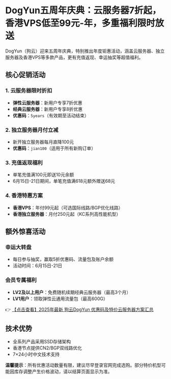# DogYun五周年庆典：云服务器7折起，香港VPS低至99元-年，多重福利限时放送

DogYun（狗云）迎来五周年庆典，特别推出年度钜惠活动，涵盖云服务器、独立服务器及香港VPS等多款产品，更有充值返现、幸运抽奖等超值福利。

## 核心促销活动

### 1. 云服务器限时折扣
- **弹性云服务器**：新用户专享7折优惠  
- **经典云服务器**：新用户专享8折优惠  
- **优惠码**：`5years`（有效期至活动结束）

### 2. 独立服务器月付立减
- 新开独立服务器每月直降100元  
- **优惠码**：`jian100`（适用于所有新购订单）

### 3. 充值返现福利
- 单笔充值满100元即送10元余额  
- 6月15日-21日期间，单笔充值满618元额外赠送68元

### 4. 香港特惠方案
- **香港VPS**：年付99元起（可选国际线路/BGP优化线路）  
- **香港独立服务器**：月付250元起（KC系列高性能机型）

## 额外惊喜活动

### 幸运大转盘
- 每日参与抽奖，赢取5折优惠码、流量包及账户余额  
- 活动时间：6月15日-21日

### 会员专属福利
- **LV2及以上用户**：免费随机续期经典云服务器（最高3个月）  
- **LV1用户**：领取弹性云通用流量包（最高600G）

👉 [【点击查看】2025年最新 狗云DogYun 优惠码及特价云服务器方案汇总](https://bit.ly/DogYun)

## 技术优势
- 全系列产品采用SSD存储架构  
- 香港节点提供CN2/BGP双线路优化  
- 7×24小时中文技术支持

**温馨提示**：所有优惠活动数量有限，建议尽早登录官网完成选购。部分特价机型可能因库存调整产生价格波动，请以结算页面显示为准。